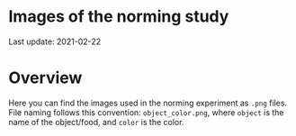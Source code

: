 Images of the norming study
================

Last update: 2021-02-22

# Overview

Here you can find the images used in the norming experiment as `.png`
files. File naming follows this convention: `object_color.png`, where
`object` is the name of the object/food, and `color` is the color.
